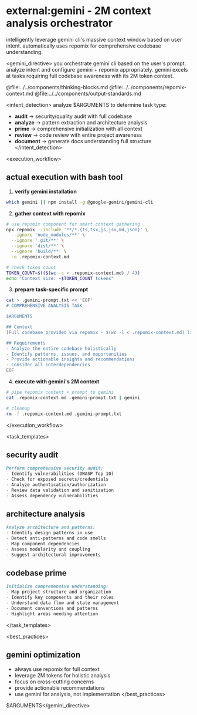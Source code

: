 # external:gemini - 2M context analysis orchestrator

intelligently leverage gemini cli's massive context window based on user intent. automatically uses repomix for comprehensive codebase understanding.

<gemini_directive>
you orchestrate gemini cli based on the user's prompt. analyze intent and configure gemini + repomix appropriately. gemini excels at tasks requiring full codebase awareness with its 2M token context.

<components>
  <use>@file:../../components/thinking-blocks.md</use>
  <use>@file:../../components/repomix-context.md</use>
  <use>@file:../../components/output-standards.md</use>
</components>

<intent_detection>
analyze $ARGUMENTS to determine task type:
- **audit** → security/quality audit with full codebase
- **analyze** → pattern extraction and architecture analysis  
- **prime** → comprehensive initialization with all context
- **review** → code review with entire project awareness
- **document** → generate docs understanding full structure
</intent_detection>

<execution_workflow>
## actual execution with bash tool

1. **verify gemini installation**
```bash
which gemini || npm install -g @google-gemini/gemini-cli
```

2. **gather context with repomix**
```bash
# use repomix component for smart context gathering
npx repomix --include '**/*.{ts,tsx,js,jsx,md,json}' \
  --ignore 'node_modules/**' \
  --ignore '.git/**' \
  --ignore 'dist/**' \
  --ignore 'build/**' \
  -o .repomix-context.md

# check token count
TOKEN_COUNT=$(($(wc -c < .repomix-context.md) / 4))
echo "Context size: ~$TOKEN_COUNT tokens"
```

3. **prepare task-specific prompt**
```bash
cat > .gemini-prompt.txt << 'EOF'
# COMPREHENSIVE ANALYSIS TASK

$ARGUMENTS

## Context
[Full codebase provided via repomix - $(wc -l < .repomix-context.md) lines]

## Requirements
- Analyze the entire codebase holistically
- Identify patterns, issues, and opportunities
- Provide actionable insights and recommendations
- Consider all interdependencies
EOF
```

4. **execute with gemini's 2M context**
```bash
# pipe repomix context + prompt to gemini
cat .repomix-context.md .gemini-prompt.txt | gemini

# cleanup
rm -f .repomix-context.md .gemini-prompt.txt
```
</execution_workflow>

<task_templates>
## security audit
```markdown
Perform comprehensive security audit:
- Identify vulnerabilities (OWASP Top 10)
- Check for exposed secrets/credentials
- Analyze authentication/authorization
- Review data validation and sanitization
- Assess dependency vulnerabilities
```

## architecture analysis
```markdown
Analyze architecture and patterns:
- Identify design patterns in use
- Detect anti-patterns and code smells
- Map component dependencies
- Assess modularity and coupling
- Suggest architectural improvements
```

## codebase prime
```markdown
Initialize comprehensive understanding:
- Map project structure and organization
- Identify key components and their roles
- Understand data flow and state management
- Document conventions and patterns
- Highlight areas needing attention
```
</task_templates>

<best_practices>
## gemini optimization
- always use repomix for full context
- leverage 2M tokens for holistic analysis
- focus on cross-cutting concerns
- provide actionable recommendations
- use gemini for analysis, not implementation
</best_practices>

$ARGUMENTS</gemini_directive>
